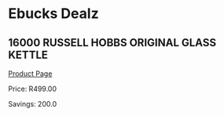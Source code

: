 
# Ebucks Dealz
## 16000 RUSSELL HOBBS ORIGINAL GLASS KETTLE
[Product Page](https://www.ebucks.com/web/shop/productSelected.do?prodId=1155334177&catId=704985963)

Price: R499.00

Savings: 200.0


	